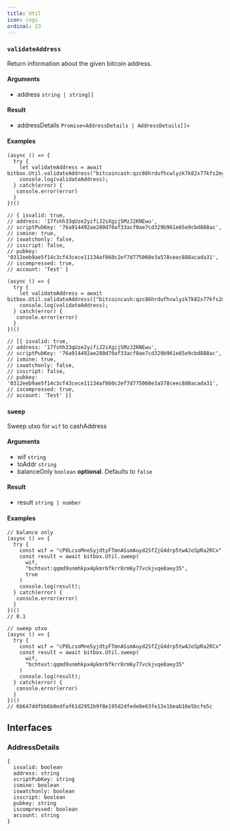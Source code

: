 ```yaml
---
title: Util
icon: cogs
ordinal: 23
---
```


### `validateAddress`

Return information about the given bitcoin address.

#### Arguments

- address `string | string[]`

#### Result

- addressDetails `Promise<AddressDetails | AddressDetails[]>`

#### Examples

    (async () => {
      try {
        let validateAddress = await bitbox.Util.validateAddress("bitcoincash:qzc86hrdufhcwlyzk7k82x77kfs2myekn57nv9cw5f");
        console.log(validateAddress);
      } catch(error) {
       console.error(error)
      }
    })()

    // { isvalid: true,
    // address: '17fshh33qUze2yifiJ2sXgijSMzJ2KNEwu',
    // scriptPubKey: '76a914492ae280d70af33acf0ae7cd329b961e65e9cbd888ac',
    // ismine: true,
    // iswatchonly: false,
    // isscript: false,
    // pubkey: '0312eeb9ae5f14c3cf43cece11134af860c2ef7d775060e3a578ceec888acada31',
    // iscompressed: true,
    // account: 'Test' }

    (async () => {
      try {
        let validateAddress = await bitbox.Util.validateAddress(["bitcoincash:qzc86hrdufhcwlyzk7k82x77kfs2myekn57nv9cw5f"]);
        console.log(validateAddress);
      } catch(error) {
       console.error(error)
      }
    })()

    // [{ isvalid: true,
    // address: '17fshh33qUze2yifiJ2sXgijSMzJ2KNEwu',
    // scriptPubKey: '76a914492ae280d70af33acf0ae7cd329b961e65e9cbd888ac',
    // ismine: true,
    // iswatchonly: false,
    // isscript: false,
    // pubkey: '0312eeb9ae5f14c3cf43cece11134af860c2ef7d775060e3a578ceec888acada31',
    // iscompressed: true,
    // account: 'Test' }]

### `sweep`

Sweep utxo for `wif` to cashAddress

#### Arguments

- wif `string`
- toAddr `string`
- balanceOnly `boolean` **optional**. Defaults to `false`

#### Result

- result `string | number`

#### Examples

    // balance only
    (async () => {
      try {
        const wif = "cP8LcsoMneSyjdtyFTmnASsmAuyd2SfZjG4drp5twAJoSpRa2RCx"
        const result = await bitbox.Util.sweep(
          wif,
          "bchtest:qqmd9unmhkpx4pkmr6fkrr8rm6y77vckjvqe8aey35",
          true
        )
        console.log(result);
      } catch(error) {
       console.error(error)
      }
    })()
    // 0.1

    // sweep utxo
    (async () => {
      try {
        const wif = "cP8LcsoMneSyjdtyFTmnASsmAuyd2SfZjG4drp5twAJoSpRa2RCx"
        const result = await bitbox.Util.sweep(
          wif,
          "bchtest:qqmd9unmhkpx4pkmr6fkrr8rm6y77vckjvqe8aey35"
        )
        console.log(result);
      } catch(error) {
       console.error(error)
      }
    })()
    // 6b647ddfbb6b0edfaf61d2952b9f8e195d2dfede0e63fe12e1beab16e5bcfe5c

## Interfaces

### AddressDetails

    {
      isvalid: boolean
      address: string
      scriptPubKey: string
      ismine: boolean
      iswatchonly: boolean
      isscript: boolean
      pubkey: string
      iscompressed: boolean
      account: string
    }
